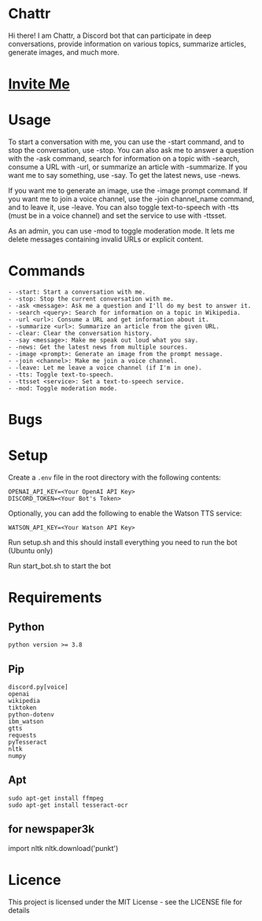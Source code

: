 # Chattr
Hi there! I am Chattr, a Discord bot that can participate in deep conversations, provide information on various topics, summarize articles, generate images, and much more.

# [Invite Me](https://discord.com/api/oauth2/authorize?client_id=1085319165650411570&permissions=3147776&scope=bot)

# Usage
To start a conversation with me, you can use the -start command, and to stop the conversation, use -stop. You can also ask me to answer a question with the -ask command, search for information on a topic with -search, consume a URL with -url, or summarize an article with -summarize. If you want me to say something, use -say. To get the latest news, use -news.

If you want me to generate an image, use the -image prompt command. If you want me to join a voice channel, use the -join channel_name command, and to leave it, use -leave. You can also toggle text-to-speech with -tts (must be in a voice channel) and set the service to use with -ttsset.

As an admin, you can use -mod to toggle moderation mode. It lets me delete messages containing invalid URLs or explicit content.

# Commands
```
- -start: Start a conversation with me.
- -stop: Stop the current conversation with me.
- -ask <message>: Ask me a question and I'll do my best to answer it.
- -search <query>: Search for information on a topic in Wikipedia.
- -url <url>: Consume a URL and get information about it.
- -summarize <url>: Summarize an article from the given URL.
- -clear: Clear the conversation history.
- -say <message>: Make me speak out loud what you say.
- -news: Get the latest news from multiple sources.
- -image <prompt>: Generate an image from the prompt message.
- -join <channel>: Make me join a voice channel.
- -leave: Let me leave a voice channel (if I'm in one).
- -tts: Toggle text-to-speech.
- -ttsset <service>: Set a text-to-speech service.
- -mod: Toggle moderation mode.
```
# Bugs

# Setup
Create a `.env` file in the root directory with the following contents:
```
OPENAI_API_KEY=<Your OpenAI API Key>
DISCORD_TOKEN=<Your Bot's Token>
```
Optionally, you can add the following to enable the Watson TTS service:
```
WATSON_API_KEY=<Your Watson API Key>
```

Run setup.sh and this should install everything you need to run the bot (Ubuntu only)

Run start_bot.sh to start the bot

# Requirements
## Python
```
python version >= 3.8
```

## Pip
```
discord.py[voice]
openai
wikipedia
tiktoken
python-dotenv
ibm_watson
gtts
requests
pyTesseract
nltk
numpy
```

## Apt
```
sudo apt-get install ffmpeg
sudo apt-get install tesseract-ocr
```

## for newspaper3k
import nltk
nltk.download('punkt')

# Licence
This project is licensed under the MIT License - see the LICENSE file for details